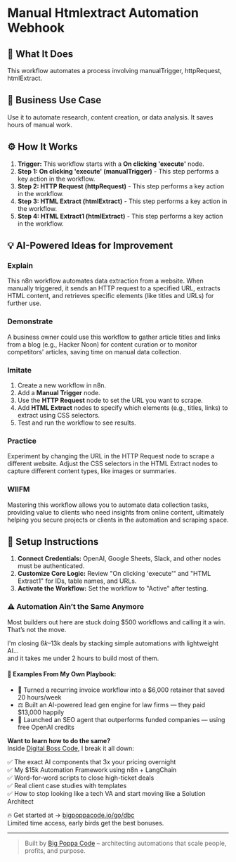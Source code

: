 # Manual Htmlextract Automation Webhook

## 🚀 What It Does
This workflow automates a process involving manualTrigger, httpRequest, htmlExtract.

## 💼 Business Use Case
Use it to automate research, content creation, or data analysis. It saves hours of manual work.

## ⚙️ How It Works
1.  **Trigger:** This workflow starts with a **On clicking 'execute'** node.
2. **Step 1: On clicking 'execute' (manualTrigger)** - This step performs a key action in the workflow.
3. **Step 2: HTTP Request (httpRequest)** - This step performs a key action in the workflow.
4. **Step 3: HTML Extract (htmlExtract)** - This step performs a key action in the workflow.
5. **Step 4: HTML Extract1 (htmlExtract)** - This step performs a key action in the workflow.

## 💡 AI-Powered Ideas for Improvement
### Explain
This n8n workflow automates data extraction from a website. When manually triggered, it sends an HTTP request to a specified URL, extracts HTML content, and retrieves specific elements (like titles and URLs) for further use.

### Demonstrate
A business owner could use this workflow to gather article titles and links from a blog (e.g., Hacker Noon) for content curation or to monitor competitors' articles, saving time on manual data collection.

### Imitate
1. Create a new workflow in n8n.
2. Add a **Manual Trigger** node.
3. Use the **HTTP Request** node to set the URL you want to scrape.
4. Add **HTML Extract** nodes to specify which elements (e.g., titles, links) to extract using CSS selectors.
5. Test and run the workflow to see results.

### Practice
Experiment by changing the URL in the HTTP Request node to scrape a different website. Adjust the CSS selectors in the HTML Extract nodes to capture different content types, like images or summaries.

### WIIFM
Mastering this workflow allows you to automate data collection tasks, providing value to clients who need insights from online content, ultimately helping you secure projects or clients in the automation and scraping space.

## 🔧 Setup Instructions
1. **Connect Credentials:** OpenAI, Google Sheets, Slack, and other nodes must be authenticated.
2. **Customize Core Logic:** Review "On clicking 'execute'" and "HTML Extract1" for IDs, table names, and URLs.
3. **Activate the Workflow:** Set the workflow to "Active" after testing.

### ⚠️ Automation Ain’t the Same Anymore

Most builders out here are stuck doing $500 workflows and calling it a win.  
That’s not the move.  

I'm closing $6k–$13k deals by stacking simple automations with lightweight AI...  
and it takes me under 2 hours to build most of them.

#### 🧠 Examples From My Own Playbook:
- 🔁 Turned a recurring invoice workflow into a $6,000 retainer that saved 20 hours/week  
- ⚖️ Built an AI-powered lead gen engine for law firms — they paid $13,000 happily  
- 🚀 Launched an SEO agent that outperforms funded companies — using free OpenAI credits  

**Want to learn how to do the same?**  
Inside [Digital Boss Code](https://bigpoppacode.io/go/dbc), I break it all down:

✅ The exact AI components that 3x your pricing overnight  
✅ My $15k Automation Framework using n8n + LangChain  
✅ Word-for-word scripts to close high-ticket deals  
✅ Real client case studies with templates  
✅ How to stop looking like a tech VA and start moving like a Solution Architect  

🔥 Get started at → [bigpoppacode.io/go/dbc](https://bigpoppacode.io/go/dbc)  
Limited time access, early birds get the best bonuses.

---
> Built by [Big Poppa Code](https://bigpoppacode.io) – architecting automations that scale people, profits, and purpose.

